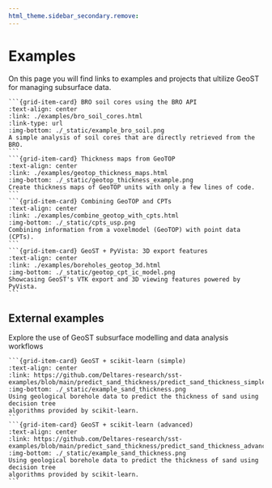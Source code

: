 ```yaml
---
html_theme.sidebar_secondary.remove:
---
```


# Examples

On this page you will find links to examples and projects that ultilize GeoST for 
managing subsurface data.

````{grid} 1 2 2 4
```{grid-item-card} BRO soil cores using the BRO API
:text-align: center
:link: ./examples/bro_soil_cores.html
:link-type: url
:img-bottom: ./_static/example_bro_soil.png
A simple analysis of soil cores that are directly retrieved from the BRO.
```
```{grid-item-card} Thickness maps from GeoTOP
:text-align: center
:link: ./examples/geotop_thickness_maps.html
:img-bottom: ./_static/geotop_thickness_example.png
Create thickness maps of GeoTOP units with only a few lines of code.
```
```{grid-item-card} Combining GeoTOP and CPTs
:text-align: center
:link: ./examples/combine_geotop_with_cpts.html
:img-bottom: ./_static/cpts_usp.png
Combining information from a voxelmodel (GeoTOP) with point data (CPTs).
```
```{grid-item-card} GeoST + PyVista: 3D export features
:text-align: center
:link: ./examples/boreholes_geotop_3d.html
:img-bottom: ./_static/geotop_cpt_ic_model.png
Showcasing GeoST's VTK export and 3D viewing features powered by PyVista.
```
````

## External examples

Explore the use of GeoST subsurface modelling and data analysis workflows

````{grid} 1 2 2 4
```{grid-item-card} GeoST + scikit-learn (simple)
:text-align: center
:link: https://github.com/Deltares-research/sst-examples/blob/main/predict_sand_thickness/predict_sand_thickness_simple.ipynb
:img-bottom: ./_static/example_sand_thickness.png
Using geological borehole data to predict the thickness of sand using decision tree 
algorithms provided by scikit-learn.
```
```{grid-item-card} GeoST + scikit-learn (advanced)
:text-align: center
:link: https://github.com/Deltares-research/sst-examples/blob/main/predict_sand_thickness/predict_sand_thickness_advanced.ipynb
:img-bottom: ./_static/example_sand_thickness.png
Using geological borehole data to predict the thickness of sand using decision tree 
algorithms provided by scikit-learn.
```
````